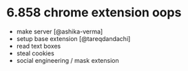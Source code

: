 # 6.858 chrome extension oops

- make server [@ashika-verma]
- setup base extension [@tareqdandachi]
- read text boxes
- steal cookies
- social engineering / mask extension
